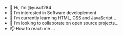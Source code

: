 - 👋 Hi, I’m @yusu1284
- 👀 I’m interested in Software developlement
- 🌱 I’m currently learning  HTML, CSS and JavaScript...
- 💞️ I’m looking to collaborate on open source projects...
- 📫 How to reach me ...

<!---
yusu1284/yusu1284 is a ✨ special ✨ repository because its `README.md` (this file) appears on your GitHub profile.
You can click the Preview link to take a look at your changes.
--->
